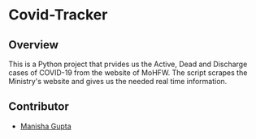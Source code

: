 # Covid-Tracker
## Overview

This is a Python project that prvides us the Active, Dead and Discharge cases of COVID-19 from the website of MoHFW. The script scrapes the Ministry's website and gives us the needed real time information.

## Contributor
- [Manisha Gupta](https://manisha069.github.io/)
